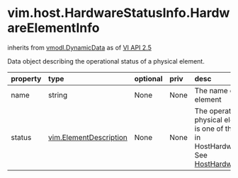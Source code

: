 vim.host.HardwareStatusInfo.HardwareElementInfo
===============================================
inherits from [vmodl.DynamicData](docs/vmodl.DynamicData.md)
as of [VI API 2.5](vim.version.md#vim.version.version2)


Data object describing the operational status of a physical   element.

| property | type | optional | priv | desc |
|:---------|:-----|:---------|:-----|:-----|
| name | string | None | None | The name of the physical element |
| status | [vim.ElementDescription](vim.ElementDescription.md "vim.ElementDescription") | None | None | The operational status of the physical element. The status is one of   the values specified in HostHardwareElementStatus.<br>See <a href="vim.host.HardwareStatusInfo.Status.md">HostHardwareElementStatus</a><br> |


